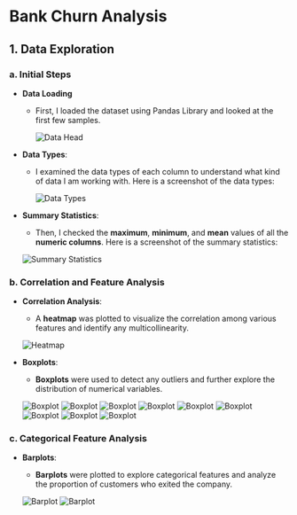# Bank Churn Analysis

## 1. Data Exploration

### a. Initial Steps

- **Data Loading**
  - First, I loaded the dataset using Pandas Library and looked at the first few samples.

    ![Data Head](Images/data_head.png)

- **Data Types**:
  - I examined the data types of each column to understand what kind of data I am working with. Here is a screenshot of the data types:

    ![Data Types](Images/data_info.png)

- **Summary Statistics**: 
  - Then, I checked the **maximum**, **minimum**, and **mean** values of all the **numeric columns**. Here is a screenshot of the summary statistics:

  ![Summary Statistics](Images/data_describe.png)

### b. Correlation and Feature Analysis

- **Correlation Analysis**: 

  - A **heatmap** was plotted to visualize the correlation among various features and identify any multicollinearity.
  
  ![Heatmap](Images/heatmap.png)

- **Boxplots**:

  - **Boxplots** were used to detect any outliers and further explore the distribution of numerical variables.
  
  ![Boxplot](Images/boxplot_customerID.png)
  ![Boxplot](Images/boxplot_creditScore.png)
  ![Boxplot](Images/boxplot_balance.png)
  ![Boxplot](Images/boxplot_EstimatedSalary.png)
  ![Boxplot](Images/boxplot_Age.png)
  ![Boxplot](Images/boxplot_isActiveMember.png)
  ![Boxplot](Images/boxplot_numberofproducts.png)
  ![Boxplot](Images/boxplot_hasCrCard.png)
  ![Boxplot](Images/boxplot_Tenure.png)

### c. Categorical Feature Analysis

- **Barplots**:

  - **Barplots** were plotted to explore categorical features and analyze the proportion of customers who exited the company.
  
  ![Barplot](Images/barplot_Gender.png)
  ![Barplot](Images/barplot_geography.png)
